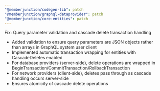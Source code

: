 ```yaml
---
"@memberjunction/codegen-lib": patch
"@memberjunction/graphql-dataprovider": patch
"@memberjunction/core-entities": patch
---
```


Fix: Query parameter validation and cascade delete transaction handling

- Added validation to ensure query parameters are JSON objects rather than arrays in GraphQL system user client
- Implemented automatic transaction wrapping for entities with CascadeDeletes enabled
- For database providers (server-side), delete operations are wrapped in
  BeginTransaction/CommitTransaction/RollbackTransaction
- For network providers (client-side), deletes pass through as cascade handling occurs server-side
- Ensures atomicity of cascade delete operations
